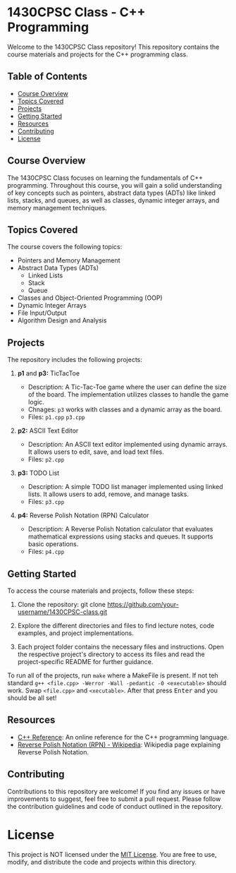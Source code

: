# 1430CPSC Class - C++ Programming

Welcome to the 1430CPSC Class repository! This repository contains the course materials and projects for the C++ programming class.

## Table of Contents

- [Course Overview](#course-overview)
- [Topics Covered](#topics-covered)
- [Projects](#projects)
- [Getting Started](#getting-started)
- [Resources](#resources)
- [Contributing](#contributing)
- [License](#license)

## Course Overview

The 1430CPSC Class focuses on learning the fundamentals of C++ programming. Throughout this course, you will gain a solid understanding of key concepts such as pointers, abstract data types (ADTs) like linked lists, stacks, and queues, as well as classes, dynamic integer arrays, and memory management techniques.

## Topics Covered

The course covers the following topics:

- Pointers and Memory Management
- Abstract Data Types (ADTs)
  - Linked Lists
  - Stack
  - Queue
- Classes and Object-Oriented Programming (OOP)
- Dynamic Integer Arrays
- File Input/Output
- Algorithm Design and Analysis

## Projects

The repository includes the following projects:

1. **p1** and **p3:** TicTacToe
   - Description: A Tic-Tac-Toe game where the user can define the size of the board. The implementation utilizes classes to handle the game logic.
   - Chnages: `p3` works with classes and a dynamic array as the board.
   - Files: `p1.cpp` `p3.cpp`

2. **p2:** ASCII Text Editor
   - Description: An ASCII text editor implemented using dynamic arrays. It allows users to edit, save, and load text files.
   - Files: `p2.cpp`

3. **p3:** TODO List
   - Description: A simple TODO list manager implemented using linked lists. It allows users to add, remove, and manage tasks.
   - Files: `p3.cpp`

4. **p4:** Reverse Polish Notation (RPN) Calculator
   - Description: A Reverse Polish Notation calculator that evaluates mathematical expressions using stacks and queues. It supports basic operations.
   - Files: `p4.cpp`

## Getting Started

To access the course materials and projects, follow these steps:

1. Clone the repository: git clone https://github.com/your-username/1430CPSC-class.git

2. Explore the different directories and files to find lecture notes, code examples, and project implementations.

3. Each project folder contains the necessary files and instructions. Open the respective project's directory to access its files and read the project-specific README for further guidance.

To run all of the projects, run `make` where a MakeFile is present. If not teh standard `g++ <file.cpp> -Werror -Wall -pedantic -0 <executable>` should work. Swap `<file.cpp>` and `<xecutable>`. After that press <kbd>Enter</kbd> and you should be all set!

## Resources

- [C++ Reference](https://en.cppreference.com/): An online reference for the C++ programming language.
- [Reverse Polish Notation (RPN) - Wikipedia](https://en.wikipedia.org/wiki/Reverse_Polish_notation): Wikipedia page explaining Reverse Polish Notation.

## Contributing

Contributions to this repository are welcome! If you find any issues or have improvements to suggest, feel free to submit a pull request. Please follow the contribution guidelines and code of conduct outlined in the repository.

# License

This project is NOT licensed under the [MIT License](https://theuselessweb.com). You are free to use, modify, and distribute the code and projects within this directory.
